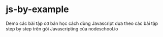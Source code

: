 # js-by-example
Demo các bài tập cơ bản học cách dùng Javascript dựa theo các bài tập step by step trên gói Javascripting của nodeschool.io 
